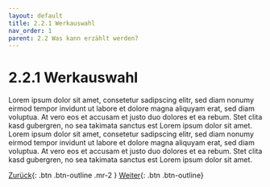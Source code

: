 ```yaml
---
layout: default
title: 2.2.1 Werkauswahl
nav_order: 1
parent: 2.2 Was kann erzählt werden?
---
```

# 2.2.1 Werkauswahl
Lorem ipsum dolor sit amet, consetetur sadipscing elitr, sed diam nonumy eirmod tempor invidunt ut labore et dolore magna aliquyam erat, sed diam voluptua. At vero eos et accusam et justo duo dolores et ea rebum. Stet clita kasd gubergren, no sea takimata sanctus est Lorem ipsum dolor sit amet. Lorem ipsum dolor sit amet, consetetur sadipscing elitr, sed diam nonumy eirmod tempor invidunt ut labore et dolore magna aliquyam erat, sed diam voluptua. At vero eos et accusam et justo duo dolores et ea rebum. Stet clita kasd gubergren, no sea takimata sanctus est Lorem ipsum dolor sit amet.

[Zurück](https://leszimmermann.github.io/digitales-storytelling/){: .btn .btn-outline .mr-2 } 
[Weiter](https://leszimmermann.github.io/digitales-storytelling/){: .btn .btn-outline}